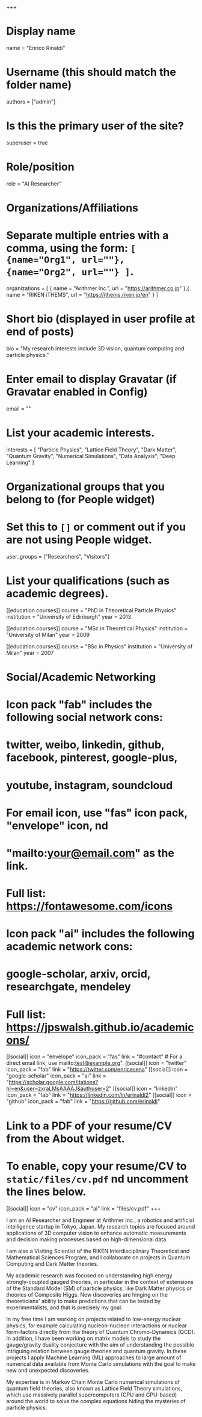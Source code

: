 +++
# Display name
name = "Enrico Rinaldi"

# Username (this should match the folder name)
authors = ["admin"]

# Is this the primary user of the site?
superuser = true

# Role/position
role = "AI Researcher"

# Organizations/Affiliations
#   Separate multiple entries with a comma, using the form: `[ {name="Org1", url=""}, {name="Org2", url=""} ]`.
organizations = [ { name = "Arithmer Inc.", url = "https://arithmer.co.jp" },{ name = "RIKEN iTHEMS", url = "https://ithems.riken.jp/en" }  ]

# Short bio (displayed in user profile at end of posts)
bio = "My research interests include 3D vision, quantum computing and particle physics."

# Enter email to display Gravatar (if Gravatar enabled in Config)
email = ""

# List your academic interests.
interests = [
    "Particle Physics",
    "Lattice Field Theory",
    "Dark Matter",
    "Quantum Gravity",
    "Numerical Simulations",
    "Data Analysis",
    "Deep Learning"
]

# Organizational groups that you belong to (for People widget)
#   Set this to `[]` or comment out if you are not using People widget.
user_groups = ["Researchers", "Visitors"]

# List your qualifications (such as academic degrees).
[[education.courses]]
  course = "PhD in Theoretical Particle Physics"
  institution = "University of Edinburgh"
  year = 2013

[[education.courses]]
  course = "MSc in Theoretical Physics"
  institution = "University of Milan"
  year = 2009

[[education.courses]]
  course = "BSc in Physics"
  institution = "University of Milan"
  year = 2007

# Social/Academic Networking
#
# Icon pack "fab" includes the following social network cons:
#
#   twitter, weibo, linkedin, github, facebook, pinterest, google-plus,
#   youtube, instagram, soundcloud
#
#   For email icon, use "fas" icon pack, "envelope" icon, nd
#   "mailto:your@email.com" as the link.
#
#   Full list: https://fontawesome.com/icons
#
# Icon pack "ai" includes the following academic network cons:
#
#   google-scholar, arxiv, orcid, researchgate, mendeley
#
#   Full list: https://jpswalsh.github.io/academicons/

[[social]]
  icon = "envelope"
  icon_pack = "fas"
  link = "#contact"  # For a direct email link, use mailto:test@example.org".
[[social]]
  icon = "twitter"
  icon_pack = "fab"
  link = "https://twitter.com/enricesena"
[[social]]
  icon = "google-scholar"
  icon_pack = "ai"
  link = "https://scholar.google.com/itations?hl=en&user=zxraLMsAAAAJ&authuser=2"
[[social]]
  icon = "linkedin"
  icon_pack = "fab"
  link = "https://linkedin.com/in/erinaldi2"
[[social]]
  icon = "github"
  icon_pack = "fab"
  link = "https://github.com/erinaldi"

# Link to a PDF of your resume/CV from the About widget.
# To enable, copy your resume/CV to `static/files/cv.pdf` nd uncomment the lines below.
[[social]]
  icon = "cv"
  icon_pack = "ai"
  link = "files/cv.pdf"
+++

I am an AI Researcher and Engineer at Arithmer Inc., a robotics and artificial intelligence startup in Tokyo, Japan.
My research topics are focused around applications of 3D computer vision to enhance automatic measurements and decision making processes based on high-dimensional data.

I am also a Visiting Scientist of the RIKEN Interdisciplinary Theoretical and Mathematical Sciences Program, and I collaborate on projects in Quantum Computing and Dark Matter theories.

My academic research was focused on understanding high energy strongly-coupled gauged theories, in particular in the context of extensions of the Standard Model (SM) of particle physics, like Dark Matter physics or theories of Composite Higgs.
New discoveries are hinging on the theoreticians' ability to make predictions that can be tested by experimentalists, and that is precisely my goal.

In my free time I am working on projects related to low-energy nuclear physics, for example calculating nucleon-nucleon interactions or nuclear form-factors directly from the theory of Quantum Chromo-Dynamics (QCD). In addition, I have been working on matrix models to study the gauge/gravity duality conjecture with the aim of understanding the possible intriguing relation between gauge theories and quantum gravity. In these projects I apply Machine Learning (ML) approaches to large amount of numerical data available from Monte Carlo simulations with the goal to make new and unexpected discoveries.

My expertise is in Markov Chain Monte Carlo numerical simulations of quantum field theories, also known as Lattice Field Theory simulations, which use massively parallel supercomputers (CPU and GPU-based) around the world to solve the complex equations hiding the mysteries of particle physics.
